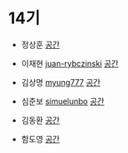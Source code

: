 # 14기

- 정상훈 [](https://github.com//)
[공간](https://github.com/StudyFork/GoogryAndroidArchitectureStudy/tree/master/class14/)

- 이재현 [juan-rybczinski](https://github.com//juan-rybczinski)
[공간](https://github.com/StudyFork/GoogryAndroidArchitectureStudy/tree/master/class14/juan-rybczinski)

- 김상명 [myung777](https://github.com//myung777)
[공간](https://github.com/StudyFork/GoogryAndroidArchitectureStudy/tree/master/class14/myung777)

- 심준보 [simuelunbo](https://github.com/simuelunbo)
[공간](https://github.com/StudyFork/GoogryAndroidArchitectureStudy/tree/master/class14/simuelunbo)

- 김동환 [](https://github.com/)
[공간](https://github.com/StudyFork/GoogryAndroidArchitectureStudy/tree/master/class14/)

- 함도영 [](https://github.com//)
[공간](https://github.com/StudyFork/GoogryAndroidArchitectureStudy/tree/master/class14/)
